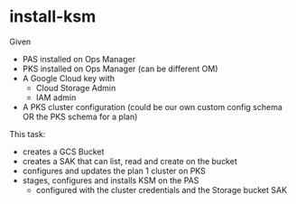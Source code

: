 # install-ksm

Given
* PAS installed on Ops Manager
* PKS installed on Ops Manager (can be different OM)
* A Google Cloud key with
    * Cloud Storage Admin
    * IAM admin
* A PKS cluster configuration (could be our own custom config schema OR the PKS schema for a plan)

This task:
  * creates a GCS Bucket
  * creates a SAK that can list, read and create on the bucket
  * configures and updates the plan 1 cluster on PKS
  * stages, configures and installs KSM on the PAS
    * configured with the cluster credentials and the Storage bucket SAK
